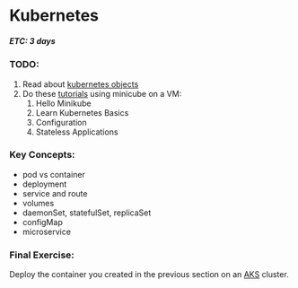 # Kubernetes
##### ETC: 3 days

### TODO:
1. Read about [kubernetes objects](https://kubernetes.io/docs/concepts/#kubernetes-objects)
2. Do these [tutorials](https://kubernetes.io/docs/tutorials/) using minicube on a VM:
    1. Hello Minikube
    2. Learn Kubernetes Basics
    3. Configuration
    4. Stateless Applications

### Key Concepts:
-   pod vs container
-   deployment
-   service and route
-   volumes
-   daemonSet, statefulSet, replicaSet
-   configMap
-   microservice

### Final Exercise:
Deploy the container you created in the previous section on an 
[AKS](https://azure.microsoft.com/en-in/services/kubernetes-service/) cluster.
